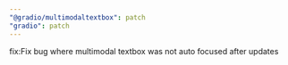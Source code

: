 ```yaml
---
"@gradio/multimodaltextbox": patch
"gradio": patch
---
```


fix:Fix bug where multimodal textbox was not auto focused after updates
